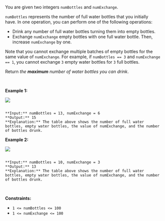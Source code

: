 You are given two integers `numBottles` and `numExchange`.


`numBottles` represents the number of full water bottles that you initially have. In one operation, you can perform one of the following operations:


* Drink any number of full water bottles turning them into empty bottles.
* Exchange `numExchange` empty bottles with one full water bottle. Then, increase `numExchange` by one.


Note that you cannot exchange multiple batches of empty bottles for the same value of `numExchange`. For example, if `numBottles == 3` and `numExchange == 1`, you cannot exchange `3` empty water bottles for `3` full bottles.


Return *the **maximum** number of water bottles you can drink*.


 


**Example 1:**


![](https://assets.leetcode.com/uploads/2024/01/28/exampleone1.png)

```

**Input:** numBottles = 13, numExchange = 6
**Output:** 15
**Explanation:** The table above shows the number of full water bottles, empty water bottles, the value of numExchange, and the number of bottles drunk.

```

**Example 2:**


![](https://assets.leetcode.com/uploads/2024/01/28/example231.png)

```

**Input:** numBottles = 10, numExchange = 3
**Output:** 13
**Explanation:** The table above shows the number of full water bottles, empty water bottles, the value of numExchange, and the number of bottles drunk.

```

 


**Constraints:**


* `1 <= numBottles <= 100`
* `1 <= numExchange <= 100`


